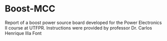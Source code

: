 # Boost-MCC
Report of a boost power source board developed for the Power Electronics II course at UTFPR. 
Instructions were provided by professor Dr. Carlos Henrique Illa Font
